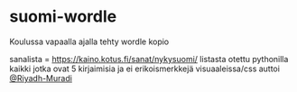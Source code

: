 # suomi-wordle
Koulussa vapaalla ajalla tehty wordle kopio 

sanalista = https://kaino.kotus.fi/sanat/nykysuomi/
listasta otettu pythonilla kaikki jotka ovat 5 kirjaimisia ja ei erikoismerkkejä
visuaaleissa/css auttoi [@Riyadh-Muradi](https://www.github.com/Riyadh-Muradi)
